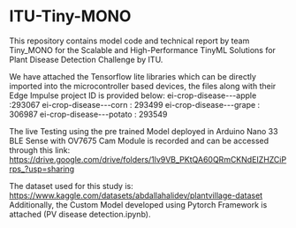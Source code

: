 # ITU-Tiny-MONO
This repository contains model code and technical report by team Tiny_MONO for the Scalable and High-Performance TinyML Solutions for Plant Disease Detection Challenge by ITU.

We have attached the Tensorflow lite libraries which can be directly imported into the microcontroller based devices, the files along with their Edge Impulse project ID is provided below: ei-crop-disease---apple :293067 ei-crop-disease---corn : 293499 ei-crop-disease---grape : 306987 ei-crop-disease---potato : 293549

The live Testing using the pre trained Model deployed in Arduino Nano 33 BLE Sense with OV7675 Cam Module is recorded and can be accessed through this link: https://drive.google.com/drive/folders/1lv9VB_PKtQA60QRmCKNdEIZHZCiPrps_?usp=sharing

The dataset used for this study is: https://www.kaggle.com/datasets/abdallahalidev/plantvillage-dataset
Additionally, the Custom Model developed using Pytorch Framework is attached (PV disease detection.ipynb).


